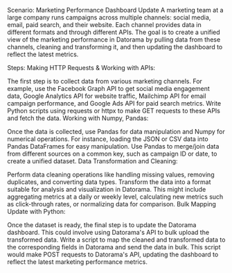 Scenario: Marketing Performance Dashboard Update
A marketing team at a large company runs campaigns across multiple channels: social media, email, paid search, and their website. Each channel provides data in different formats and through different APIs. The goal is to create a unified view of the marketing performance in Datorama by pulling data from these channels, cleaning and transforming it, and then updating the dashboard to reflect the latest metrics.

Steps:
Making HTTP Requests & Working with APIs:

The first step is to collect data from various marketing channels. For example, use the Facebook Graph API to get social media engagement data, Google Analytics API for website traffic, Mailchimp API for email campaign performance, and Google Ads API for paid search metrics.
Write Python scripts using requests or httpx to make GET requests to these APIs and fetch the data.
Working with Numpy, Pandas:

Once the data is collected, use Pandas for data manipulation and Numpy for numerical operations. For instance, loading the JSON or CSV data into Pandas DataFrames for easy manipulation.
Use Pandas to merge/join data from different sources on a common key, such as campaign ID or date, to create a unified dataset.
Data Transformation and Cleaning:

Perform data cleaning operations like handling missing values, removing duplicates, and converting data types.
Transform the data into a format suitable for analysis and visualization in Datorama. This might include aggregating metrics at a daily or weekly level, calculating new metrics such as click-through rates, or normalizing data for comparison.
Bulk Mapping Update with Python:

Once the dataset is ready, the final step is to update the Datorama dashboard. This could involve using Datorama's API to bulk upload the transformed data.
Write a script to map the cleaned and transformed data to the corresponding fields in Datorama and send the data in bulk. This script would make POST requests to Datorama's API, updating the dashboard to reflect the latest marketing performance metrics.
